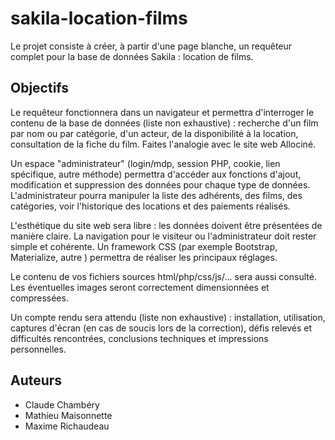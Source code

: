 # sakila-location-films
Le projet consiste à créer, à partir d'une page blanche, un requêteur complet pour la base de données Sakila : location de films.

## Objectifs

Le requêteur fonctionnera dans un navigateur et permettra d'interroger le contenu de la base de données (liste non exhaustive) : recherche d'un film par nom ou par catégorie, d'un acteur, de la disponibilité à la location, consultation de la fiche du film. Faites l'analogie avec le site web Allociné.

Un espace "administrateur" (login/mdp,  session PHP, cookie, lien spécifique, autre méthode) permettra d'accéder aux fonctions d'ajout, modification et suppression des données pour chaque type de données.
L'administrateur pourra manipuler la liste des adhérents, des films, des catégories, voir l'historique des locations et des paiements réalisés.

L'esthétique du site web sera libre : les données doivent être présentées de manière claire. La navigation pour le visiteur ou l'administrateur doit rester simple et cohérente. Un framework CSS (par exemple Bootstrap, Materialize, autre ) permettra de réaliser les principaux réglages.

Le contenu de vos fichiers sources html/php/css/js/... sera aussi consulté. Les éventuelles images seront correctement dimensionnées et compressées.

Un compte rendu sera attendu (liste non exhaustive) : installation, utilisation, captures d'écran (en cas de soucis lors de la correction), défis relevés et difficultés rencontrées, conclusions techniques et impressions personnelles.

## Auteurs
* Claude Chambéry
* Mathieu Maisonnette
* Maxime Richaudeau